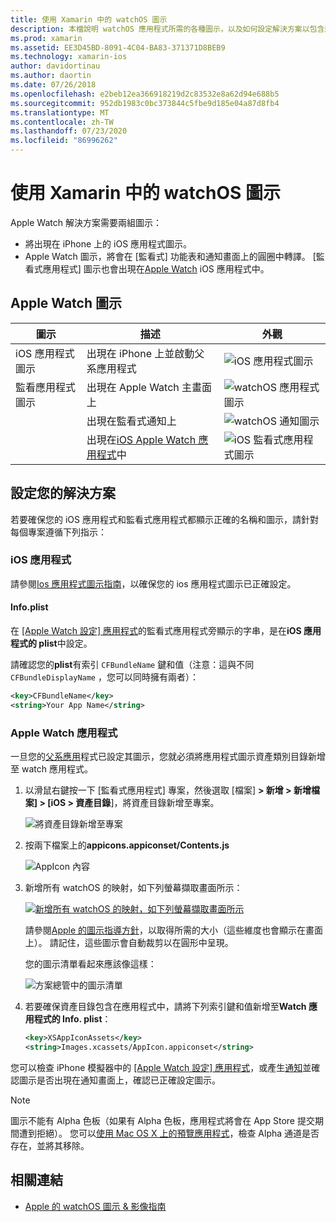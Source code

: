 ```yaml
---
title: 使用 Xamarin 中的 watchOS 圖示
description: 本檔說明 watchOS 應用程式所需的各種圖示，以及如何設定解決方案以包含這些圖示。
ms.prod: xamarin
ms.assetid: EE3D45BD-8091-4C04-BA83-371371D8BEB9
ms.technology: xamarin-ios
author: davidortinau
ms.author: daortin
ms.date: 07/26/2018
ms.openlocfilehash: e2beb12ea366918219d2c83532e8a62d94e688b5
ms.sourcegitcommit: 952db1983c0bc373844c5fbe9d185e04a87d8fb4
ms.translationtype: MT
ms.contentlocale: zh-TW
ms.lasthandoff: 07/23/2020
ms.locfileid: "86996262"
---
```

# <a name="working-with-watchos-icons-in-xamarin"></a>使用 Xamarin 中的 watchOS 圖示

Apple Watch 解決方案需要兩組圖示：

- 將出現在 iPhone 上的 iOS 應用程式圖示。
- Apple Watch 圖示，將會在 [監看式] 功能表和通知畫面上的圓圈中轉譯。 [監看式應用程式] 圖示也會出現在[Apple Watch](~/ios/watchos/app-fundamentals/settings.md) iOS 應用程式中。

## <a name="apple-watch-icons"></a>Apple Watch 圖示

|圖示|描述|外觀|
|-|-|-|
|iOS 應用程式圖示|出現在 iPhone 上並啟動父系應用程式|![iOS 應用程式圖示](icons-images/icon-ios.png)|
|監看應用程式圖示|出現在 Apple Watch 主畫面上|![watchOS 應用程式圖示](icons-images/icon-home.png)|
||出現在監看式通知上|![watchOS 通知圖示](icons-images/notification-icon.png)|
||出現在[iOS Apple Watch 應用程式](~/ios/watchos/app-fundamentals/settings.md)中|![iOS 監看式應用程式圖示](icons-images/watch-app-sml.png)|

## <a name="configuring-your-solution"></a>設定您的解決方案

若要確保您的 iOS 應用程式和監看式應用程式都顯示正確的名稱和圖示，請針對每個專案遵循下列指示：

### <a name="ios-app"></a>iOS 應用程式

請參閱[Ios 應用程式圖示指南](~/ios/app-fundamentals/images-icons/app-icons.md)，以確保您的 ios 應用程式圖示已正確設定。

#### <a name="infoplist"></a>Info.plist

在 [ [Apple Watch 設定] 應用程式](~/ios/watchos/app-fundamentals/settings.md)的監看式應用程式旁顯示的字串，是在**iOS 應用程式的 plist**中設定。

請確認您的**plist**有索引 `CFBundleName` 鍵和值（注意：這與不同 `CFBundleDisplayName` ，您可以同時擁有兩者）：

```xml
<key>CFBundleName</key>
<string>Your App Name</string>
```

### <a name="apple-watch-app"></a>Apple Watch 應用程式

一旦您的[父系應用](~/ios/watchos/app-fundamentals/parent-app.md)程式已設定其圖示，您就必須將應用程式圖示資產類別目錄新增至 watch 應用程式。

1. 以滑鼠右鍵按一下 [監看式應用程式] 專案，然後選取 [檔案] **> 新增 > 新增檔案] > [iOS > 資產目錄**]，將資產目錄新增至專案。

    ![將資產目錄新增至專案](icons-images/newasset.png)

2. 按兩下檔案上的**appicons.appiconset/Contents.js**

    ![AppIcon 內容](icons-images/xcassets-iconset-sml.png)

3. 新增所有 watchOS 的映射，如下列螢幕擷取畫面所示：

    [![新增所有 watchOS 的映射，如下列螢幕擷取畫面所示](icons-images/appicons-sml.png)](icons-images/appicons.png#lightbox)

    請參閱[Apple 的圖示指導方針](https://developer.apple.com/design/human-interface-guidelines/watchos/icons-and-images/menu-icons/)，以取得所需的大小（這些維度也會顯示在畫面上）。 請記住，這些圖示會自動裁剪以在圓形中呈現。

    您的圖示清單看起來應該像這樣：

    ![方案總管中的圖示清單](icons-images/xcassets-complete-sml.png)

4. 若要確保資產目錄包含在應用程式中，請將下列索引鍵和值新增至**Watch 應用程式的 Info. plist**：

    ```xml
    <key>XSAppIconAssets</key>
    <string>Images.xcassets/AppIcon.appiconset</string>
    ```

您可以檢查 iPhone 模擬器中的 [ [Apple Watch 設定] 應用程式](~/ios/watchos/app-fundamentals/settings.md)，或產生[通知](~/ios/watchos/platform/notifications.md)並確認圖示是否出現在通知畫面上，確認已正確設定圖示。

> [!NOTE]
> 圖示不能有 Alpha 色板（如果有 Alpha 色板，應用程式將會在 App Store 提交期間遭到拒絕）。 您可以[使用 Mac OS X 上的預覽應用程式](~/ios/watchos/troubleshooting.md#noalpha)，檢查 Alpha 通道是否存在，並將其移除。

## <a name="related-links"></a>相關連結

- [Apple 的 watchOS 圖示 & 影像指南](https://developer.apple.com/design/human-interface-guidelines/watchos/icons-and-images/)
